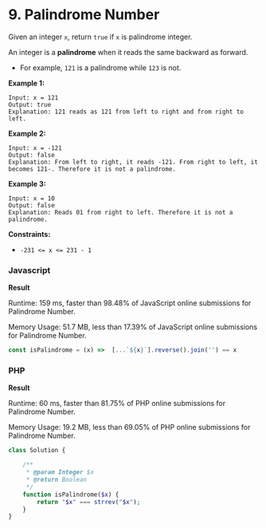 # 9. Palindrome Number

Given an integer `x`, return `true` if `x` is palindrome integer.

An integer is a **palindrome** when it reads the same backward as forward.

* For example, `121` is a palindrome while `123` is not.

**Example 1:**

```
Input: x = 121
Output: true
Explanation: 121 reads as 121 from left to right and from right to left.
```

**Example 2:**

```
Input: x = -121
Output: false
Explanation: From left to right, it reads -121. From right to left, it becomes 121-. Therefore it is not a palindrome.
```

**Example 3:**

```
Input: x = 10
Output: false
Explanation: Reads 01 from right to left. Therefore it is not a palindrome.
```

**Constraints:**

* `-231 <= x <= 231 - 1`

### Javascript <a href="#javascript" id="javascript"></a>

**Result**&#x20;

Runtime: 159 ms, faster than 98.48% of JavaScript online submissions for Palindrome Number.

Memory Usage: 51.7 MB, less than 17.39% of JavaScript online submissions for Palindrome Number.

```javascript
const isPalindrome = (x) =>  [...`${x}`].reverse().join('') == x
```

### PHP <a href="#javascript" id="javascript"></a>

**Result**&#x20;

Runtime: 60 ms, faster than 81.75% of PHP online submissions for Palindrome Number.

Memory Usage: 19.2 MB, less than 69.05% of PHP online submissions for Palindrome Number.

```php
class Solution {

    /**
     * @param Integer $x
     * @return Boolean
     */
    function isPalindrome($x) {
        return "$x" === strrev("$x");
    }
}
```

